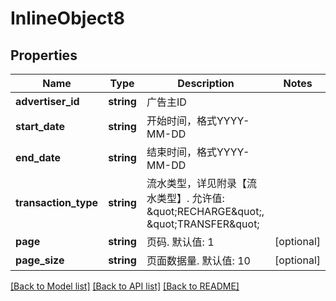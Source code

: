 # InlineObject8

## Properties
Name | Type | Description | Notes
------------ | ------------- | ------------- | -------------
**advertiser_id** | **string** | 广告主ID | 
**start_date** | **string** | 开始时间，格式YYYY-MM-DD | 
**end_date** | **string** | 结束时间，格式YYYY-MM-DD | 
**transaction_type** | **string** | 流水类型，详见附录【流水类型】. 允许值: \&quot;RECHARGE\&quot;, \&quot;TRANSFER\&quot; | 
**page** | **string** | 页码. 默认值: 1 | [optional] 
**page_size** | **string** | 页面数据量. 默认值: 10 | [optional] 

[[Back to Model list]](../README.md#documentation-for-models) [[Back to API list]](../README.md#documentation-for-api-endpoints) [[Back to README]](../README.md)



